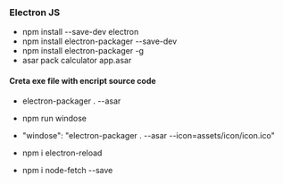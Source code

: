 ### Electron JS
- npm install --save-dev electron
- npm install electron-packager --save-dev
- npm install electron-packager -g
- asar pack calculator app.asar

####  Creta  exe file  with  encript  source code
-  electron-packager . --asar

- npm  run  windose

- "windose": "electron-packager . --asar --icon=assets/icon/icon.ico"

- npm i electron-reload
- npm i node-fetch --save